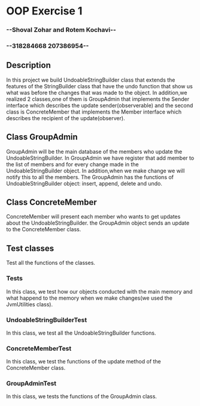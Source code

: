 # OOP Exercise 1 

### --Shoval Zohar and Rotem Kochavi--
### --318284668 207386954--

## Description
In this project we build UndoableStringBuilder class that extends the features of the StringBuilder class that
have the undo function that show us what was before the changes that was made to the object.
In addition,we realized 2 classes,one of them is GroupAdmin that implements the Sender interface which describes the update sender(observerable) and the second class is ConcreteMember that implements the Member interface which describes the recipient of the update(observer).

## Class GroupAdmin
GroupAdmin will be the main database of the members who update the UndoableStringBuilder.
In GroupAdmin we have register that add member to the list of members and for every change made in the UndoableStringBuilder object.
In addition,when we make change we will notify this to all the members.
The GroupAdmin has the functions of UndoableStringBuilder object: insert, append, delete and undo.

## Class ConcreteMember
ConcreteMember will present each member who wants to get updates about the UndoableStringBuilder.
the GroupAdmin object sends an update to the ConcreteMember class.

## Test classes
Test all the functions of the classes.

### Tests
In this class, we test how our objects conducted with the main memory and what happend to the memory when we make changes(we used the JvmUtilities class).

### UndoableStringBuilderTest
In this class, we test all the UndoableStringBuilder functions.

### ConcreteMemberTest
In this class, we test the functions of the update method of the ConcreteMember class.

### GroupAdminTest
In this class, we tests the functions of the GroupAdmin class.
